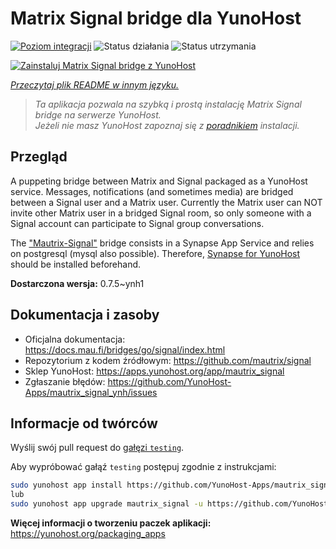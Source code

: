 <!--
To README zostało automatycznie wygenerowane przez <https://github.com/YunoHost/apps/tree/master/tools/readme_generator>
Nie powinno być ono edytowane ręcznie.
-->

# Matrix Signal bridge dla YunoHost

[![Poziom integracji](https://apps.yunohost.org/badge/integration/mautrix_signal)](https://ci-apps.yunohost.org/ci/apps/mautrix_signal/)
![Status działania](https://apps.yunohost.org/badge/state/mautrix_signal)
![Status utrzymania](https://apps.yunohost.org/badge/maintained/mautrix_signal)

[![Zainstaluj Matrix Signal bridge z YunoHost](https://install-app.yunohost.org/install-with-yunohost.svg)](https://install-app.yunohost.org/?app=mautrix_signal)

*[Przeczytaj plik README w innym języku.](./ALL_README.md)*

> *Ta aplikacja pozwala na szybką i prostą instalację Matrix Signal bridge na serwerze YunoHost.*  
> *Jeżeli nie masz YunoHost zapoznaj się z [poradnikiem](https://yunohost.org/install) instalacji.*

## Przegląd

A puppeting bridge between Matrix and Signal packaged as a YunoHost service. Messages, notifications (and sometimes media) are bridged between a Signal user and a Matrix user.
Currently the Matrix user can NOT invite other Matrix user in a bridged Signal room, so only someone with a Signal account can participate to Signal group conversations.

The ["Mautrix-Signal"](https://docs.mau.fi/bridges/go/signal/index.html) bridge consists in a Synapse App Service and relies on postgresql (mysql also possible). Therefore, [Synapse for YunoHost](https://github.com/YunoHost-Apps/synapse_ynh) should be installed beforehand.


**Dostarczona wersja:** 0.7.5~ynh1
## Dokumentacja i zasoby

- Oficjalna dokumentacja: <https://docs.mau.fi/bridges/go/signal/index.html>
- Repozytorium z kodem źródłowym: <https://github.com/mautrix/signal>
- Sklep YunoHost: <https://apps.yunohost.org/app/mautrix_signal>
- Zgłaszanie błędów: <https://github.com/YunoHost-Apps/mautrix_signal_ynh/issues>

## Informacje od twórców

Wyślij swój pull request do [gałęzi `testing`](https://github.com/YunoHost-Apps/mautrix_signal_ynh/tree/testing).

Aby wypróbować gałąź `testing` postępuj zgodnie z instrukcjami:

```bash
sudo yunohost app install https://github.com/YunoHost-Apps/mautrix_signal_ynh/tree/testing --debug
lub
sudo yunohost app upgrade mautrix_signal -u https://github.com/YunoHost-Apps/mautrix_signal_ynh/tree/testing --debug
```

**Więcej informacji o tworzeniu paczek aplikacji:** <https://yunohost.org/packaging_apps>
